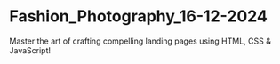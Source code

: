 # Fashion_Photography_16-12-2024
Master the art of crafting compelling landing pages using HTML, CSS &amp; JavaScript!
